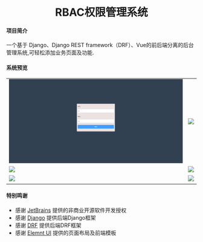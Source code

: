 <h1 style="text-align: center">RBAC权限管理系统</h1>

#### 项目简介
一个基于 Django、Django REST framework（DRF）、Vue的前后端分离的后台管理系统,可轻松添加业务页面及功能.



#### 系统预览
<table>
    <tr>
        <td><img src="https://github.com/qiumozhou/django_vue_rbac/blob/main/vue_admin/src/assets/img/1.png" border="0" /></td>
        <td><img src="https://images.cnblogs.com/cnblogs_com/heheda005/1942678/o_2103070314042.png" border="0" /></td>
    </tr>
    <tr>
        <td><img src="https://images.cnblogs.com/cnblogs_com/heheda005/1942678/o_2103070314113.png" border="0" /></td>
        <td><img src="https://images.cnblogs.com/cnblogs_com/heheda005/1942678/o_2103070314164.png" border="0" /></td>
    </tr>
    <tr>
        <td><img src="https://images.cnblogs.com/cnblogs_com/heheda005/1942678/o_2103070314225.png" border="0" /></td>
        <td><img src="https://images.cnblogs.com/cnblogs_com/heheda005/1942678/o_2103070314276.png" border="0" /></td>
    </tr>
</table>





#### 特别鸣谢
- 感谢 [JetBrains](https://www.jetbrains.com/) 提供的非商业开源软件开发授权
- 感谢 [Django](https://github.com/django/django) 提供后端Django框架
- 感谢 [DRF](https://github.com/encode/django-rest-framework) 提供后端DRF框架
- 感谢 [Elemnt UI](https://element.eleme.cn/#/zh-CN) 提供的页面布局及前端模板
